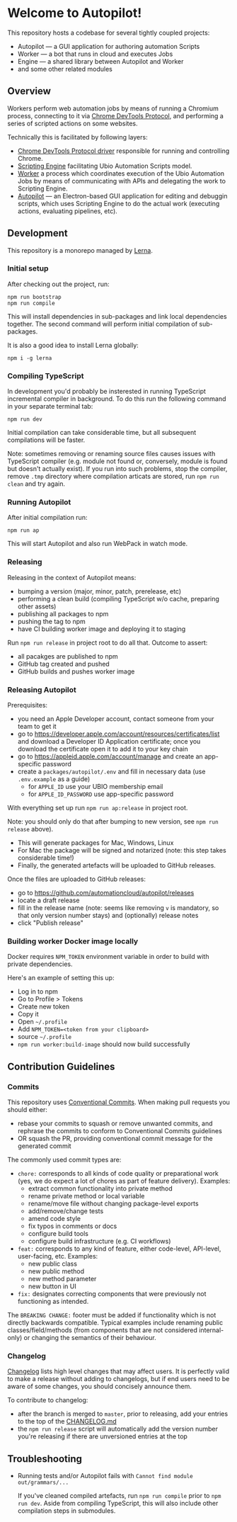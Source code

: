 # Welcome to Autopilot!

This repository hosts a codebase for several tightly coupled projects:

- Autopilot — a GUI application for authoring automation Scripts
- Worker — a bot that runs in cloud and executes Jobs
- Engine — a shared library between Autopilot and Worker
- and some other related modules

## Overview

Workers perform web automation jobs by means of running a Chromium process, connecting to it via [Chrome DevTools Protocol](https://chromedevtools.github.io), and performing a series of scripted actions on some websites.

Technically this is facilitated by following layers:

- [Chrome DevTools Protocol driver](packages/cdp) responsible for running and controlling Chrome.
- [Scripting Engine](packages/engine) facilitating Ubio Automation Scripts model.
- [Worker](packages/worker) a process which coordinates execution of the Ubio Automation Jobs by means of communicating with APIs and delegating the work to Scripting Engine.
- [Autopilot](packages/autopilot) — an Electron-based GUI application for editing and debuggin scripts, which uses Scripting Engine to do the actual work (executing actions, evaluating pipelines, etc).

## Development

This repository is a monorepo managed by [Lerna](https://lerna.js.org).

### Initial setup

After checking out the project, run:

```
npm run bootstrap
npm run compile
```

This will install dependencies in sub-packages and link local dependencies together.
The second command will perform initial compilation of sub-packages.

It is also a good idea to install Lerna globally:

```
npm i -g lerna
```

### Compiling TypeScript

In development you'd probably be insterested in running TypeScript incremental compiler in background. To do this run the following command in your separate terminal tab:

```
npm run dev
```

Initial compilation can take considerable time, but all subsequent compilations will be faster.

Note: sometimes removing or renaming source files causes issues with TypeScript compiler (e.g. module not found or, conversely, module is found but doesn't actually exist). If you run into such problems, stop the compiler, remove `.tmp` directory where compilation articats are stored, run `npm run clean` and try again.

### Running Autopilot

After initial compilation run:

```
npm run ap
```

This will start Autopilot and also run WebPack in watch mode.

### Releasing

Releasing in the context of Autopilot means:

- bumping a version (major, minor, patch, prerelease, etc)
- performing a clean build (compiling TypeScript w/o cache, preparing other assets)
- publishing all packages to npm
- pushing the tag to npm
- have CI building worker image and deploying it to staging

Run `npm run release` in project root to do all that. Outcome to assert:

- all pacakges are published to npm
- GitHub tag created and pushed
- GitHub builds and pushes worker image

### Releasing Autopilot

Prerequisites:

- you need an Apple Developer account, contact someone from your team to get it
- go to https://developer.apple.com/account/resources/certificates/list and download a Developer ID Application certificate; once you download the certificate open it to add it to your key chain
- go to https://appleid.apple.com/account/manage and create an app-specific password
- create a `packages/autopilot/.env` and fill in necessary data (use `.env.example` as a guide)
    - for `APPLE_ID` use your UBIO membership email
    - for `APPLE_ID_PASSWORD` use app-specific password

With everything set up run `npm run ap:release` in project root.

Note: you should only do that after bumping to new version, see `npm run release` above).

- This will generate packages for Mac, Windows, Linux
- For Mac the package will be signed and notarized (note: this step takes considerable time!)
- Finally, the generated artefacts will be uploaded to GitHub releases.

Once the files are uploaded to GitHub releases:

- go to https://github.com/automationcloud/autopilot/releases
- locate a draft release
- fill in the release name (note: seems like removing `v` is mandatory, so that only version number stays) and (optionally) release notes
- click "Publish release"

### Building worker Docker image locally

Docker requires `NPM_TOKEN` environment variable in order to build with private dependencies.

Here's an example of setting this up:

- Log in to npm
- Go to Profile > Tokens
- Create new token
- Copy it
- Open `~/.profile`
- Add `NPM_TOKEN=<token from your clipboard>`
- source `~/.profile`
- `npm run worker:build-image` should now build successfully

## Contribution Guidelines

### Commits

This repository uses [Conventional Commits](https://www.conventionalcommits.org/). When making pull requests you should either:

- rebase your commits to squash or remove unwanted commits, and rephrase the commits to conform to Conventional Commits guidelines
- OR squash the PR, providing conventional commit message for the generated commit

The commonly used commit types are:

- `chore:` corresponds to all kinds of code quality or preparational work (yes, we do expect a lot of chores as part of feature delivery). Examples:
    - extract common functionality into private method
    - rename private method or local variable
    - rename/move file without changing package-level exports
    - add/remove/change tests
    - amend code style
    - fix typos in comments or docs
    - configure build tools
    - configure build infrastructure (e.g. CI workflows)
- `feat:` corresponds to any kind of feature, either code-level, API-level, user-facing, etc. Examples:
    - new public class
    - new public method
    - new method parameter
    - new button in UI
- `fix:` designates correcting components that were previously not functioning as intended.

The `BREAKING CHANGE:` footer must be added if functionality which is not directly backwards compatible. Typical examples include renaming public classes/field/methods (from components that are not considered internal-only) or changing the semantics of their behaviour.

### Changelog

[Changelog](CHANGELOG.md) lists high level changes that may affect users. It is perfectly valid to make a release without adding to changelogs, but if end users need to be aware of some changes, you should concisely announce them.

To contribute to changelog:

- after the branch is merged to `master`, prior to releasing, add your entries to the top of the [CHANGELOG.md](CHANGELOG.md)
- the `npm run release` script will automatically add the version number you're releasing if there are unversioned entries at the top

## Troubleshooting

- Running tests and/or Autopilot fails with `Cannot find module out/grammars/...`

    If you've cleaned compiled artefacts, run `npm run compile` prior to `npm run dev`.
    Aside from compiling TypeScript, this will also include other compilation steps
    in submodules.
